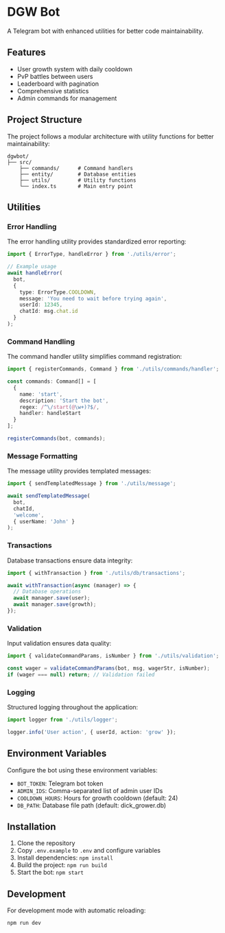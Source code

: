 # DGW Bot

A Telegram bot with enhanced utilities for better code maintainability.

## Features

- User growth system with daily cooldown
- PvP battles between users
- Leaderboard with pagination
- Comprehensive statistics
- Admin commands for management

## Project Structure

The project follows a modular architecture with utility functions for better maintainability:

```
dgwbot/
├── src/
    ├── commands/      # Command handlers
    ├── entity/        # Database entities
    ├── utils/         # Utility functions
    └── index.ts       # Main entry point
```

## Utilities

### Error Handling

The error handling utility provides standardized error reporting:

```typescript
import { ErrorType, handleError } from './utils/error';

// Example usage
await handleError(
  bot,
  {
    type: ErrorType.COOLDOWN,
    message: 'You need to wait before trying again',
    userId: 12345,
    chatId: msg.chat.id
  }
);
```

### Command Handling

The command handler utility simplifies command registration:

```typescript
import { registerCommands, Command } from './utils/commands/handler';

const commands: Command[] = [
  {
    name: 'start',
    description: 'Start the bot',
    regex: /^\/start(@\w+)?$/,
    handler: handleStart
  }
];

registerCommands(bot, commands);
```

### Message Formatting

The message utility provides templated messages:

```typescript
import { sendTemplatedMessage } from './utils/message';

await sendTemplatedMessage(
  bot,
  chatId,
  'welcome',
  { userName: 'John' }
);
```

### Transactions

Database transactions ensure data integrity:

```typescript
import { withTransaction } from './utils/db/transactions';

await withTransaction(async (manager) => {
  // Database operations
  await manager.save(user);
  await manager.save(growth);
});
```

### Validation

Input validation ensures data quality:

```typescript
import { validateCommandParams, isNumber } from './utils/validation';

const wager = validateCommandParams(bot, msg, wagerStr, isNumber);
if (wager === null) return; // Validation failed
```

### Logging

Structured logging throughout the application:

```typescript
import logger from './utils/logger';

logger.info('User action', { userId, action: 'grow' });
```

## Environment Variables

Configure the bot using these environment variables:

- `BOT_TOKEN`: Telegram bot token
- `ADMIN_IDS`: Comma-separated list of admin user IDs
- `COOLDOWN_HOURS`: Hours for growth cooldown (default: 24)
- `DB_PATH`: Database file path (default: dick_grower.db)

## Installation

1. Clone the repository
2. Copy `.env.example` to `.env` and configure variables
3. Install dependencies: `npm install`
4. Build the project: `npm run build`
5. Start the bot: `npm start`

## Development

For development mode with automatic reloading:

```
npm run dev
```